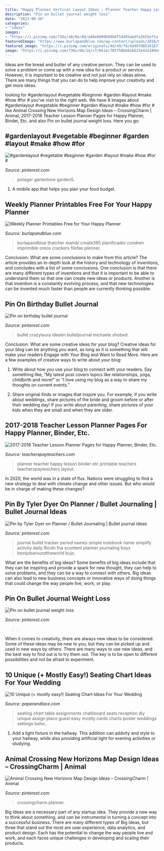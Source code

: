```yaml
---
title: "Happy Planner Vertical Layout Ideas : Planner Teacher Happy Lesson Binder Etc Printable Teachers Teacherspayteachers Layout"
description: "Pin on bullet journal weight loss"
date: "2023-08-16"
categories:
- "ideas"
images:
- "https://i.pinimg.com/736x/a8/8e/88/a88e8809b89b8f54d85abdfa3655ef1a.jpg"
featuredImage: "https://www.burlapandblue.com/wp-content/uploads/2016/09/19558253110_3a14e52f50_b-424x600.jpg"
featured_image: "https://i.pinimg.com/originals/4d/49/70/4d49708516167f256610ed23d66b888e.jpg"
image: "https://i.pinimg.com/736x/66/1e/c7/661ec705758bb826633e42e109eda13e.jpg"
---
```



Ideas are the bread and butter of any creative person. They can be used to solve a problem or come up with a new idea for a product or service. However, it is important to be creative and not just rely on ideas alone. There are many things that you can do to help improve your creativity and get more ideas.

	

		
looking for #gardenlayout #vegetable #beginner #garden #layout #make #how #for # you've visit to the right web. We have 8 Images about #gardenlayout #vegetable #beginner #garden #layout #make #how #for # like Animal Crossing New Horizons Map Design Ideas – CrossingCharm | Animal, 2017-2018 Teacher Lesson Planner Pages for Happy Planner, Binder, Etc. and also Pin on bullet journal weight loss. Here you go:
		
    
## #gardenlayout #vegetable #beginner #garden #layout #make #how #for #

<img loading=lazy src="https://i.pinimg.com/originals/4d/49/70/4d49708516167f256610ed23d66b888e.jpg" onerror="this.onerror=null;this.src='https://tse3.mm.bing.net/th?id=OIP.h3QQG-ZepJksFvYB8mmHWwHaLG&amp;pid=15.1';" alt="#gardenlayout #vegetable #beginner #garden #layout #make #how #for #">

_Source: pinterest.com_

>potager gartenlove garden5. 

	

1. A mobile app that helps you plan your food budget.

    
## Weekly Planner Printables Free For Your Happy Planner

<img loading=lazy src="https://www.burlapandblue.com/wp-content/uploads/2016/09/19558253110_3a14e52f50_b-424x600.jpg" onerror="this.onerror=null;this.src='https://tse1.mm.bing.net/th?id=OIP.9dL7s4z-Jv-3r89c2t50pQAAAA&amp;pid=15.1';" alt="Weekly Planner Printables Free for Your Happy Planner">

_Source: burlapandblue.com_

>burlapandblue thatcher mambi create365 planificador condren imprimible oreos crackers filofax plenner. 

	

Conclusion: What are some conclusions to make from this article?
The article provides an in-depth look at the history and technology of inventions, and concludes with a list of some conclusions. One conclusion is that there are many different types of inventions and that it is important to be able to understand them so that one can create new ideas or products. Another is that invention is a constantly evolving process, and that new technologies can be invented much faster than people are currently thinking possible.

    
## Pin On Birthday Bullet Journal

<img loading=lazy src="https://i.pinimg.com/736x/8e/fa/4b/8efa4b308162b04c951c6883ccaca15c.jpg" onerror="this.onerror=null;this.src='https://tse1.mm.bing.net/th?id=OIP.m09GMSQYyCULM1Gi-ippIgHaLH&amp;pid=15.1';" alt="Pin on birthday bullet journal">

_Source: pinterest.com_

>bullet crazylaura ideeën bulletjournal michaele xhobed. 

	

Conclusion: What are some creative ideas for your blog?
Creative ideas for your blog can be anything you want, as long as it is something that will make your readers Engage with Your Blog and Want to Read More. Here are a few examples of creative ways to write about your blog:
1. Write about how you use your blog to connect with your readers. Say something like, “My latest post covers topics like relationships, yoga, childbirth and more!” or “I love using my blog as a way to share my thoughts on current events.”

2. Share original finds or images that inspire you. For example, if you write about weddings, share pictures of the bride and groom before or after their wedding day! If you write about parenting, share pictures of your kids when they are small and when they are older.


    
## 2017-2018 Teacher Lesson Planner Pages For Happy Planner, Binder, Etc.

<img loading=lazy src="https://ecdn.teacherspayteachers.com/thumbitem/2017-2018-Teacher-Lesson-Planner-Pages-for-Happy-Planner-Binder-Etc--3155851-1500876151/original-3155851-1.jpg" onerror="this.onerror=null;this.src='https://tse3.mm.bing.net/th?id=OIP.a0HxyRoKu1EMnIJW-WTwcgAAAA&amp;pid=15.1';" alt="2017-2018 Teacher Lesson Planner Pages for Happy Planner, Binder, Etc.">

_Source: teacherspayteachers.com_

>planner teacher happy lesson binder etc printable teachers teacherspayteachers layout. 

	

In 2020, the world was in a state of flux. Nations were struggling to find a new strategy to deal with climate change and other issues. But who would be in charge of making these changes?

    
## Pin By Tyler Dyer On Planner / Bullet Journaling | Bullet Journal Ideas

<img loading=lazy src="https://i.pinimg.com/originals/a2/1c/9d/a21c9d0b42658775f090ff0e64688eaf.jpg" onerror="this.onerror=null;this.src='https://tse2.mm.bing.net/th?id=OIP.cQi-Lb1YfeaEHnNYY3VQ0QHaJ8&amp;pid=15.1';" alt="Pin by Tyler Dyer on Planner / Bullet Journaling | Bullet journal ideas">

_Source: pinterest.com_

>journal bullet tracker period names simple notebook name simplify activity daily fbcdn fna scontent planner journaling boys bestjobaroundtheworld bujo. 

	

What are the benefits of big ideas?
Some benefits of big ideas include that they can be inspiring and provide a spark for new thought, they can help to solve problems, and they can be a way to connect with others. Big ideas can also lead to new business concepts or innovative ways of doing things that could change the way people live, work, or play.

    
## Pin On Bullet Journal Weight Loss

<img loading=lazy src="https://i.pinimg.com/736x/a8/8e/88/a88e8809b89b8f54d85abdfa3655ef1a.jpg" onerror="this.onerror=null;this.src='https://tse4.mm.bing.net/th?id=OIP.JT4SSbjmb3JazBzWZwrGHgHaJ4&amp;pid=15.1';" alt="Pin on bullet journal weight loss">

_Source: pinterest.com_

>. 

	

When it comes to creativity, there are always new ideas to be considered. Some of these ideas may be new to you, but they can be picked up and used in new ways by others. There are many ways to use new ideas, and the best way to find out is to try them out. The key is to be open to different possibilities and not be afraid to experiment.

    
## 10 Unique (+ Mostly Easy!) Seating Chart Ideas For Your Wedding

<img loading=lazy src="https://img1.etsystatic.com/036/0/8426281/il_570xN.633288303_2gfv.jpg" onerror="this.onerror=null;this.src='https://tse2.mm.bing.net/th?id=OIP.aTjJKltR4EoZNx-d0cFPyAHaKr&amp;pid=15.1';" alt="10 Unique (+ mostly easy!) Seating Chart Ideas For Your Wedding">

_Source: paperandlace.com_

>seating chart table assignments chalkboard seats reception diy unique assign place guest easy mostly cards charts poster weddings settings boho. 

	

1. Add a light fixture in the hallway. This addition can addvity and style to your hallway, while also providing artificial light for evening activities or studying.

    
## Animal Crossing New Horizons Map Design Ideas – CrossingCharm | Animal

<img loading=lazy src="https://i.pinimg.com/736x/66/1e/c7/661ec705758bb826633e42e109eda13e.jpg" onerror="this.onerror=null;this.src='https://tse3.mm.bing.net/th?id=OIP.T3X-f6gXN10VOSz8rdrFPgHaGD&amp;pid=15.1';" alt="Animal Crossing New Horizons Map Design Ideas – CrossingCharm | Animal">

_Source: pinterest.com_

>crossingcharm planner. 

	

Big Ideas are a necessary part of any startup idea. They provide a new way to think about something, and can be instrumental in turning a concept into a successful business. There are many different types of Big Ideas, but three that stand out the most are user experience, data analytics, and product design. Each has the potential to change the way people live and work, and each faces unique challenges in developing and scaling their products.

